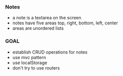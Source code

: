 ### Notes
- a note is a textarea on the screen
- notes have five areas top, right, bottom, left, center
- areas are unordered lists

### GOAL
- establish CRUD operations for notes
- use mvc pattern
- use localStorage
- don't try to use routers
